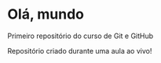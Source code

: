 # Olá, mundo
 Primeiro repositório do curso de Git e GitHub

 Repositório criado durante uma aula ao vivo!
